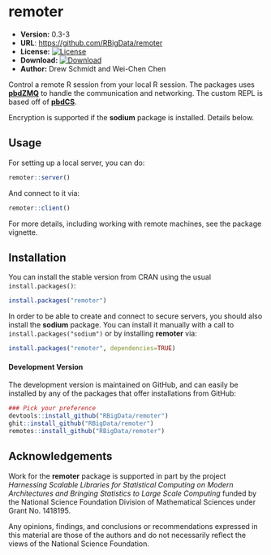 # remoter

* **Version:** 0.3-3
* **URL**: https://github.com/RBigData/remoter
* **License:** [![License](http://img.shields.io/badge/license-BSD%202--Clause-orange.svg?style=flat)](http://opensource.org/licenses/BSD-2-Clause)
* **Download:** [![Download](http://cranlogs.r-pkg.org/badges/remoter)](https://cran.r-project.org/package=remoter)
* **Author:** Drew Schmidt and Wei-Chen Chen


Control a remote R session from your local R session.  The packages uses [**pbdZMQ**](https://github.com/snoweye/pbdZMQ) to handle the communication and networking. The custom REPL is based off of [**pbdCS**](https://github.com/wrathematics/pbdCS).

Encryption is supported if the **sodium** package is installed.  Details below.



## Usage

For setting up a local server, you can do:

```r
remoter::server()
```

And connect to it via:

```r
remoter::client()
```

For more details, including working with remote machines, see the package vignette.



## Installation

You can install the stable version from CRAN using the usual `install.packages()`:

```r
install.packages("remoter")
```

In order to be able to create and connect to secure servers, you should also install the **sodium** package.  You can install it manually with a call to `install.packages("sodium")` or by installing **remoter** via:

```r
install.packages("remoter", dependencies=TRUE)
```


#### Development Version

The development version is maintained on GitHub, and can easily be installed by any of the packages that offer installations from GitHub:

```r
### Pick your preference
devtools::install_github("RBigData/remoter")
ghit::install_github("RBigData/remoter")
remotes::install_github("RBigData/remoter")
```



## Acknowledgements

Work for the **remoter** package is supported in part by the project *Harnessing Scalable Libraries for Statistical Computing on Modern Architectures and Bringing Statistics to Large Scale Computing* funded by the National Science Foundation Division of Mathematical Sciences under Grant No. 1418195.

Any  opinions,  findings,  and  conclusions  or  recommendations expressed  in  this  material  are those  of  the  authors  and  do  not necessarily  reflect  the  views  of  the  National  Science Foundation.
